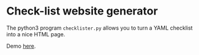 # Check-list website generator

The python3 program `checklister.py` allows you to turn a YAML checklist into a nice HTML page.

Demo [here](https://ndeutschmann-fun.github.io/sim-checklists/).
